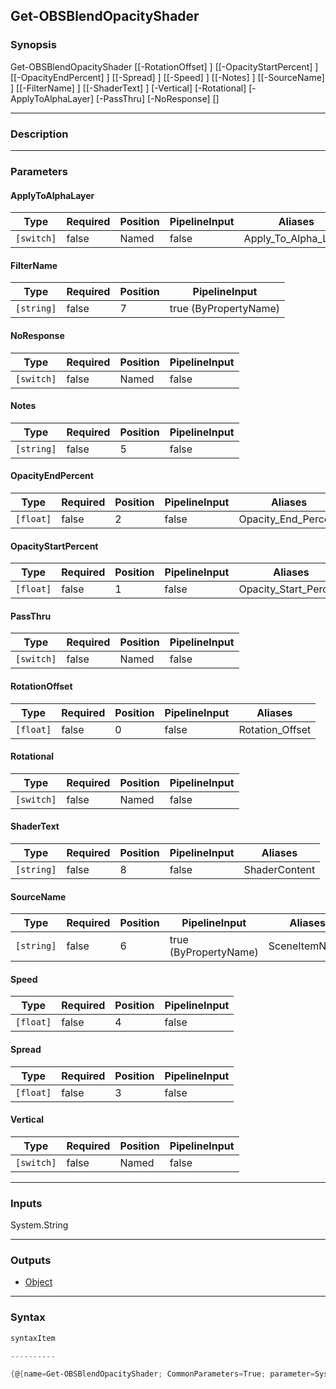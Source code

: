 Get-OBSBlendOpacityShader
-------------------------

### Synopsis

Get-OBSBlendOpacityShader [[-RotationOffset] <float>] [[-OpacityStartPercent] <float>] [[-OpacityEndPercent] <float>] [[-Spread] <float>] [[-Speed] <float>] [[-Notes] <string>] [[-SourceName] <string>] [[-FilterName] <string>] [[-ShaderText] <string>] [-Vertical] [-Rotational] [-ApplyToAlphaLayer] [-PassThru] [-NoResponse] [<CommonParameters>]

---

### Description

---

### Parameters
#### **ApplyToAlphaLayer**

|Type      |Required|Position|PipelineInput|Aliases             |
|----------|--------|--------|-------------|--------------------|
|`[switch]`|false   |Named   |false        |Apply_To_Alpha_Layer|

#### **FilterName**

|Type      |Required|Position|PipelineInput        |
|----------|--------|--------|---------------------|
|`[string]`|false   |7       |true (ByPropertyName)|

#### **NoResponse**

|Type      |Required|Position|PipelineInput|
|----------|--------|--------|-------------|
|`[switch]`|false   |Named   |false        |

#### **Notes**

|Type      |Required|Position|PipelineInput|
|----------|--------|--------|-------------|
|`[string]`|false   |5       |false        |

#### **OpacityEndPercent**

|Type     |Required|Position|PipelineInput|Aliases            |
|---------|--------|--------|-------------|-------------------|
|`[float]`|false   |2       |false        |Opacity_End_Percent|

#### **OpacityStartPercent**

|Type     |Required|Position|PipelineInput|Aliases              |
|---------|--------|--------|-------------|---------------------|
|`[float]`|false   |1       |false        |Opacity_Start_Percent|

#### **PassThru**

|Type      |Required|Position|PipelineInput|
|----------|--------|--------|-------------|
|`[switch]`|false   |Named   |false        |

#### **RotationOffset**

|Type     |Required|Position|PipelineInput|Aliases        |
|---------|--------|--------|-------------|---------------|
|`[float]`|false   |0       |false        |Rotation_Offset|

#### **Rotational**

|Type      |Required|Position|PipelineInput|
|----------|--------|--------|-------------|
|`[switch]`|false   |Named   |false        |

#### **ShaderText**

|Type      |Required|Position|PipelineInput|Aliases      |
|----------|--------|--------|-------------|-------------|
|`[string]`|false   |8       |false        |ShaderContent|

#### **SourceName**

|Type      |Required|Position|PipelineInput        |Aliases      |
|----------|--------|--------|---------------------|-------------|
|`[string]`|false   |6       |true (ByPropertyName)|SceneItemName|

#### **Speed**

|Type     |Required|Position|PipelineInput|
|---------|--------|--------|-------------|
|`[float]`|false   |4       |false        |

#### **Spread**

|Type     |Required|Position|PipelineInput|
|---------|--------|--------|-------------|
|`[float]`|false   |3       |false        |

#### **Vertical**

|Type      |Required|Position|PipelineInput|
|----------|--------|--------|-------------|
|`[switch]`|false   |Named   |false        |

---

### Inputs
System.String

---

### Outputs
* [Object](https://learn.microsoft.com/en-us/dotnet/api/System.Object)

---

### Syntax
```PowerShell
syntaxItem
```
```PowerShell
----------
```
```PowerShell
{@{name=Get-OBSBlendOpacityShader; CommonParameters=True; parameter=System.Object[]}}
```
